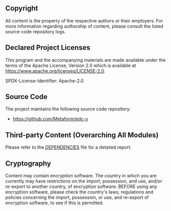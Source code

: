 ## Copyright

All content is the property of the respective authors or their employers. For more information regarding authorship of
content, please consult the listed source code repository logs.

## Declared Project Licenses

This program and the accompanying materials are made available under the terms of the Apache License, Version 2.0 which
is available at https://www.apache.org/licenses/LICENSE-2.0.

SPDX-License-Identifier: Apache-2.0

## Source Code

The project maintains the following source code repository:

* https://github.com/Metaform/edc-v

## Third-party Content (Overarching All Modules)

Please refer to the [DEPENDENCIES](DEPENDENCIES) file for a detailed report.

## Cryptography

Content may contain encryption software. The country in which you are currently may have restrictions on the import,
possession, and use, and/or re-export to another country, of encryption software. BEFORE using any encryption software,
please check the country's laws, regulations and policies concerning the import, possession, or use, and re-export of
encryption software, to see if this is permitted.
